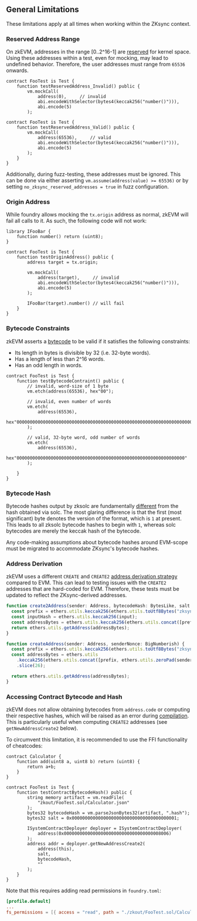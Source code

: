 ## General Limitations

These limitations apply at all times when working within the ZKsync context.

### Reserved Address Range

On zkEVM, addresses in the range [0..2^16-1] are [reserved](https://docs.zksync.io/zk-stack/components/zksync-evm/bootloader#system-contracts) for kernel space. Using these addresses within a test, even for mocking, may lead to undefined behavior.
Therefore, the user addresses must range from `65536` onwards.

```solidity
contract FooTest is Test {
    function testReservedAddress_Invalid() public {
        vm.mockCall(
            address(0),     // invalid
            abi.encodeWithSelector(bytes4(keccak256("number()"))),
            abi.encode(5)
        );
```

```solidity
contract FooTest is Test {
    function testReservedAddress_Valid() public {
        vm.mockCall(
            address(65536),     // valid
            abi.encodeWithSelector(bytes4(keccak256("number()"))),
            abi.encode(5)
        );
    }
}
```

Additionally, during fuzz-testing, these addresses must be ignored. This can be done via either asserting `vm.assume(address(value) >= 65536)` or by setting `no_zksync_reserved_addresses = true` in fuzz configuration.


### Origin Address

While foundry allows mocking the `tx.origin` address as normal, zkEVM will fail all calls to it. As such, the following code will not work:


```solidity
library IFooBar {
    function number() return (uint8);
}

contract FooTest is Test {
    function testOriginAddress() public {
        address target = tx.origin;

        vm.mockCall(
            address(target),     // invalid
            abi.encodeWithSelector(bytes4(keccak256("number()"))),
            abi.encode(5)
        );

        IFooBar(target).number() // will fail
    }
}
```


### Bytecode Constraints

zkEVM asserts a [bytecode](https://docs.zksync.io/zk-stack/components/zksync-evm/bootloader#bytecode-validity) to be valid if it satisfies the following constraints:

* Its length in bytes is divisible by 32 (i.e. 32-byte words).
* Has a length of less than 2^16 words.
* Has an odd length in words.

```solidity
contract FooTest is Test {
    function testBytecodeContraint() public {
        // invalid, word-size of 1 byte
        vm.etch(address(65536), hex"00");

        // invalid, even number of words
        vm.etch(
            address(65536), 
            hex"00000000000000000000000000000000000000000000000000000000000000000000000000000000000000000000000000000000000000000000000000000000"
        );

        // valid, 32-byte word, odd number of words
        vm.etch(
            address(65536), 
            hex"0000000000000000000000000000000000000000000000000000000000000000"
        );

    }
}
```

### Bytecode Hash

Bytecode hashes output by zksolc are fundamentally [different](https://docs.zksync.io/zk-stack/components/zksync-evm/bootloader#bytecode-hashes) from the hash obtained via solc. The most glaring difference is that the first (most significant) byte denotes the version of the format, which is `1` at present. This leads to all zksolc bytecode hashes to begin with `1`, whereas solc bytecodes are merely the keccak hash of the bytecode.

Any code-making assumptions about bytecode hashes around EVM-scope must be migrated to accommodate ZKsync's bytecode hashes.

### Address Derivation

zkEVM uses a different `CREATE` and `CREATE2` [address derivation strategy](https://docs.zksync.io/build/developer-reference/ethereum-differences/evm-instructions#address-derivation) compared to EVM. 
This can lead to testing issues with the `CREATE2` addresses that are hard-coded for EVM. Therefore, these tests must be updated to reflect the ZKsync-derived addresses.

```javascript
function create2Address(sender: Address, bytecodeHash: BytesLike, salt: BytesLike, input: BytesLike) {
  const prefix = ethers.utils.keccak256(ethers.utils.toUtf8Bytes("zksyncCreate2"));
  const inputHash = ethers.utils.keccak256(input);
  const addressBytes = ethers.utils.keccak256(ethers.utils.concat([prefix, ethers.utils.zeroPad(sender, 32), salt, bytecodeHash, inputHash])).slice(26);
  return ethers.utils.getAddress(addressBytes);
}

function createAddress(sender: Address, senderNonce: BigNumberish) {
  const prefix = ethers.utils.keccak256(ethers.utils.toUtf8Bytes("zksyncCreate"));
  const addressBytes = ethers.utils
    .keccak256(ethers.utils.concat([prefix, ethers.utils.zeroPad(sender, 32), ethers.utils.zeroPad(ethers.utils.hexlify(senderNonce), 32)]))
    .slice(26);

  return ethers.utils.getAddress(addressBytes);
}
```

### Accessing Contract Bytecode and Hash

zkEVM does not allow obtaining bytecodes from `address.code` or computing their respective hashes, which will be raised as an error during [compilation](./compilation.md#contract-bytecode-access). This is particularly useful when computing `CREATE2` addresses (see `getNewAddressCreate2` below).

To circumvent this limitation, it is recommended to use the FFI functionality of cheatcodes: 

```solidity
contract Calculator {
    function add(uint8 a, uint8 b) return (uint8) {
        return a+b;
    }
}

contract FooTest is Test {
    function testContractBytecodeHash() public {
        string memory artifact = vm.readFile(
            "zkout/FooTest.sol/Calculator.json"
        );
        bytes32 bytecodeHash = vm.parseJsonBytes32(artifact, ".hash");
        bytes32 salt = 0x0000000000000000000000000000000000000001;
        
        ISystemContractDeployer deployer = ISystemContractDeployer(
            address(0x0000000000000000000000000000000000008006)
        );
        address addr = deployer.getNewAddressCreate2(
            address(this),
            salt,
            bytecodeHash,
            ""
        );
    }
}
```

Note that this requires adding read permissions in `foundry.toml`:

```toml
[profile.default]
...
fs_permissions = [{ access = "read", path = "./zkout/FooTest.sol/Calculator.json"}]
```